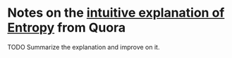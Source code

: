 # Notes on the [intuitive explanation of Entropy](https://www.quora.com/What-is-an-intuitive-explanation-of-the-concept-of-entropy-in-information-theory/answer/Peter-Gribble) from Quora

TODO
Summarize the explanation and improve on it.
